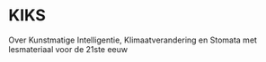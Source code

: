 # KIKS
Over Kunstmatige Intelligentie, Klimaatverandering en Stomata met lesmateriaal voor de 21ste eeuw
